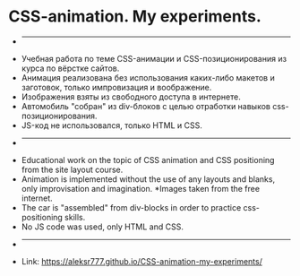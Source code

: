 # CSS-animation. My experiments.
* --------------
* Учебная работа по теме CSS-анимации и CSS-позиционирования из курса по вёрстке сайтов.
* Анимация реализована без использования каких-либо макетов и заготовок, только импровизация и воображение.
* Изображения взяты из свободного доступа в интернете.
* Автомобиль "собран" из div-блоков с целью отработки навыков css-позиционирования.
* JS-код не использовался, только HTML и CSS.
* --------------
* Educational work on the topic of CSS animation and CSS positioning from the site layout course.
* Animation is implemented without the use of any layouts and blanks, only improvisation and imagination.
*Images taken from the free internet.
* The car is "assembled" from div-blocks in order to practice css-positioning skills.
* No JS code was used, only HTML and CSS.
* --------------
* Link: <https://aleksr777.github.io/CSS-animation-my-experiments/>
